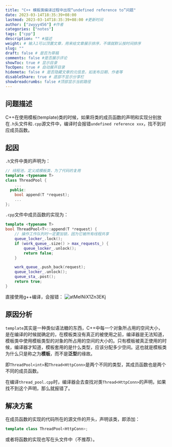 ```yaml
---
title: "C++ 模板类编译过程中出现“undefined reference to”问题"
date: 2023-03-14T18:35:39+08:00
lastmod: 2023-03-14T18:35:39+08:00 #更新时间
author: ["zwyyy456"] #作者
categories: ["notes"]
tags: ["cpp"]
description: "" #描述
weight: # 输入1可以顶置文章，用来给文章展示排序，不填就默认按时间排序
slug: ""
draft: false # 是否为草稿
comments: false #是否展示评论
showToc: true # 显示目录
TocOpen: true # 自动展开目录
hidemeta: false # 是否隐藏文章的元信息，如发布日期、作者等
disableShare: true # 底部不显示分享栏
showbreadcrumbs: false #顶部显示当前路径
---
```

## 问题描述
C++在使用模板(template)类的时候，如果将类的成员函数的声明和实现分别放在`.h`头文件和`.cpp`源文件中，编译时会报错`undefined reference xxx`，找不到对应成员函数。

## 起因
`.h`文件中类的声明为：
```cpp
// 线程池，定义成模板类，为了代码的复用
template <typename T>
class ThreadPool {
    ...
  public:
    bool append(T *request);
    ...
};
```

`.cpp`文件中成员函数的实现为：
```cpp
template <typename T>
bool ThreadPool<T>::append(T *request) {
    // 操作工作队列时一定要加锁，因为它被所有线程共享
    queue_locker_.lock();
    if (work_queue_.size() > max_requests_) {
        queue_locker_.unlock();
        return false;
    }

    work_queue_.push_back(request);
    queue_locker_.unlock();
    queue_sta_.post();
    return true;
}
```

直接使用g++编译，会报错：
![atMelNiX1Zn3EKj](https://pic-upyun.zwyyy456.tech/smms/2023-12-26-065823.png)

## 原因分析
`template`其实是一种类似语法糖的东西，C++中每一个对象所占用的空间大小，是在编译的时候就确定的，在模板类没有真正的被使用之前，编译器是无法知道，模板类中使用模板类型的对象的所占用的空间的大小的。只有模板被真正使用的时候，编译器才知道，模板套用的是什么类型，应该分配多少空间。这也就是模板类为什么只是称之为**模板**，而不是**泛型**的缘故。

即`ThreadPool<int>`和`Thread<HttpConn>`是两个不同的类型，其成员函数也是两个不同的成员函数。

在编译`thread_pool.cpp`时，编译器会去查找对类`Thread<HttpConn>`的声明，如果找不到这个声明，那么就报错了。

## 解决方案
在成员函数的实现的代码所在的源文件的开头，声明该类，即添加：
```cpp
template class ThreadPool<HttpConn>;
```

或者将函数的实现也写在头文件中（不推荐）。


